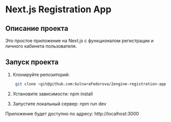 # Next.js Registration App

## Описание проекта
Это простое приложение на Next.js с функционалом регистрации и личного кабинета пользователя.

## Запуск проекта
1. Клонируйте репозиторий:
   ```bash
    git clone <git@github.com:GulnaraFedorova/2engine-registration-app.git>

2. Установите зависимости:
    npm install

3. Запустите локальный сервер:
    npm run dev

Приложение будет доступно по адресу: http://localhost:3000




